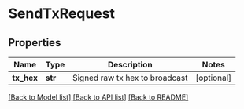# SendTxRequest

## Properties
Name | Type | Description | Notes
------------ | ------------- | ------------- | -------------
**tx_hex** | **str** | Signed raw tx hex to broadcast | [optional] 

[[Back to Model list]](../README.md#documentation-for-models) [[Back to API list]](../README.md#documentation-for-api-endpoints) [[Back to README]](../README.md)


